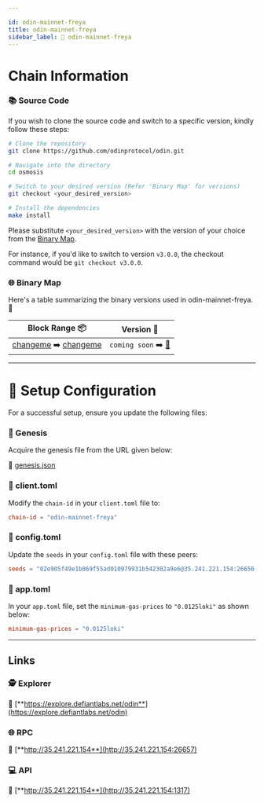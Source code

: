 ```yaml
---

id: odin-mainnet-freya
title: odin-mainnet-freya
sidebar_label: 🔗 odin-mainnet-freya
---
```

# Chain Information

### 📚 Source Code

If you wish to clone the source code and switch to a specific version, kindly follow these steps:

```bash
# Clone the repository
git clone https://github.com/odinprotocol/odin.git

# Navigate into the directory
cd osmosis

# Switch to your desired version (Refer 'Binary Map' for versions)
git checkout <your_desired_version>

# Install the dependencies
make install
```

Please substitute `<your_desired_version>` with the version of your choice from the [Binary Map](#-binary-map).

For instance, if you'd like to switch to version `v3.0.0`, the checkout command would be `git checkout v3.0.0`.

### 🌐 Binary Map 

Here's a table summarizing the binary versions used in odin-mainnet-freya. 🚀

| Block Range  📦                                                    | Version 📔 |
|------------------------------------------------------------|------------|
| [changeme](https://explore.defiantlabs.net/odin/block/1) ➡️ [changeme](https://explore.defiantlabs.net/odin/block/1)       | `coming soon` ➡️ [🔗](https://explore.defiantlabs.net/odin/block/1)   |


---
# 🚀 Setup Configuration

For a successful setup, ensure you update the following files:

### 📂 Genesis

Acquire the genesis file from the URL given below:

🔗 [genesis.json](https://raw.githubusercontent.com/ODIN-PROTOCOL/networks/master/mainnets/odin-mainnet-freya/genesis.json)

### 📂 client.toml

Modify the `chain-id` in your `client.toml` file to:

```toml
chain-id = "odin-mainnet-freya"
```

### 📂 config.toml

Update the `seeds` in your `config.toml` file with these peers:

```toml
seeds = "02e905f49e1b869f55ad010979931b542302a9e6@35.241.221.154:26656,1fbdc459f333221abd04eb82f6ca623a3648bba0@142.132.231.209:26656,33819de32373413fd9a42c434049789e0db87339@158.160.1.153:26656,e9d27ff02f1e5c4da192392b21a5eab634f11dc9@38.146.3.126:26656,605ca25bb09931e0dd9d0d57ccde9b0a2b1620f5@195.88.87.88:26656,3a7a67bbfcbd748724e4e1fbbfdbf2a82adc1b5c@159.69.171.164:26656,1277ee88d9a50399763b9f3c242825d1361f1d2a@161.35.214.69:26656,221f6cec10b2a1be4ad3bd4b2c95506bead5cb64@162.19.89.8:10356,430ff422835c1c5ce87c5b5aa84f260f0e11c881@141.95.65.73:16856,9d16b1ce74a34b869d69ad5fe34eaca614a36ecd@35.241.238.207:26656"
```

### 📂 app.toml

In your `app.toml` file, set the `minimum-gas-prices` to `"0.0125loki"` as shown below:

```toml
minimum-gas-prices = "0.0125loki"
```
---

## Links

### 🕵️ **Explorer**

🔗 [**https://explore.defiantlabs.net/odin**](https://explore.defiantlabs.net/odin)

### 🌐 **RPC** 

🔗 [**http://35.241.221.154**](http://35.241.221.154:26657)

### 💻 **API**

🔗 [**http://35.241.221.154**](http://35.241.221.154:1317)